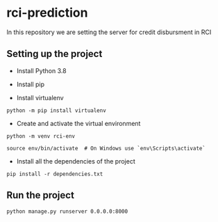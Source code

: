 # rci-prediction

In this repository we are setting the server for credit disbursment in RCI

## Setting up the project

* Install Python 3.8

* Install pip

* Install virtualenv
```
python -m pip install virtualenv
```

* Create and activate the virtual environment
```
python -m venv rci-env

source env/bin/activate  # On Windows use `env\Scripts\activate`
```

* Install all the dependencies of the project
```
pip install -r dependencies.txt
```

## Run the project

```
python manage.py runserver 0.0.0.0:8000
```
